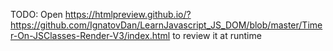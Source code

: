 TODO: Open https://htmlpreview.github.io/?https://github.com/IgnatovDan/LearnJavascript_JS_DOM/blob/master/Timer-On-JSClasses-Render-V3/index.html to review it at runtime
